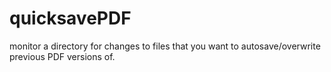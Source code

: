 # quicksavePDF
monitor a directory for changes to files that you want to autosave/overwrite previous PDF versions of.
